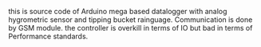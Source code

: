 this is source code of Arduino mega based datalogger with analog hygrometric sensor and tipping bucket rainguage. 
Communication is done by GSM module.
the controller is overkill in terms of IO but bad in terms of Performance standards.
